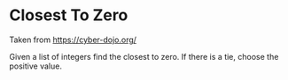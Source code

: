 # Closest To Zero

Taken from https://cyber-dojo.org/

Given a list of integers find the closest to zero.
If there is a tie, choose the positive value.
